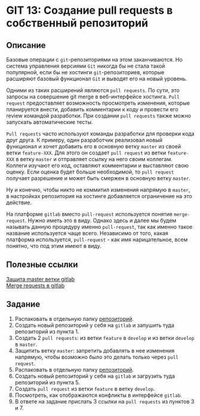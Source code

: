 # GIT 13: Создание pull requests в собственный репозиторий

## Описание

Базовые операции с `git`-репозиториями на этом заканчиваются. Но система управления версиями `Git` никогда бы не стала такой популярной, если бы не хостинги `git`-репозиториев, которые расширяют базовый функционал `Git` и выводят его на новый уровень.

Одними из таких расширений являются `pull requests`. По сути, это запросы на совершение git merge в веб-интерфейсе хостинга. `Pull request` предоставляет возможность просмотреть изменения, которые планируется внести, добавить комментарии к коду и провести его review командой разработки. При создании `pull requests` также можно запускать автоматические тесты.

`Pull requests` часто используют команды разработки для проверки кода друг друга. К примеру, один разработчик реализовал новый функционал и хочет добавить его в основную ветку `master` из своей ветки `feature-XXX`. Для этого он создает `pull request` из ветки `feature-XXX` в ветку `master` и отправляет ссылку на него своим коллегам. Коллеги изучают его код, оставляют комментарии и выставляют свою оценку. Если оценка будет больше необходимой, то `pull request` получает разрешение и может быть смержен в основную ветку `master`.

Ну и конечно, чтобы никто не коммитил изменения напрямую в `master`, в настройках репозитория на хостинге добавляется ограничение на это действие.

На платформе `gitlab` вместо `pull-request` используется понятие `merge-request`. Нужно иметь это в виду. Однако здесь и далее мы будем называть данную процедуру именно `pull-request`, так как именно такое название используется чаще всего. Независимо от того, какая платформа используется, `pull-request` - как имя нарицательное, всем понятно, что под этим имеют в виду.

## Полезные ссылки

[Защита master ветки gitlab](/GIT13/Protected_Branches_GitLab.html)  
[Merge requests в gitlab](/GIT13/How_create_merge_request_GitLab.html)

## Задание

1. Распаковать в отдельную папку [репозиторий](/GIT9/git-rebase.zip).
1. Создать новый репозиторий у себя на `gitlab` и запушить туда репозиторий из пункта 1.
1. Создать 2 `pull requests`: из ветки `feature` в `develop` и из ветки `develop` в `master`.
1. Защитить ветку `master`: запретить добавлять в нее изменения напрямую, чтобы возможно было это делать только через `pull request`.
1. Распаковать в отдельную папку [репозиторий](/GIT8/git-merge.zip).
1. Создать новый репозиторий у себя на `gitlab` и загрузить туда репозиторий из пункта 5.
1. Создать `pull request` из ветки `feature` в ветку `develop`.
1. Посмотреть, как отображаются конфликты в интерфейсе `gitlab`.
1. В ответе на задание прислать 3 ссылки на `pull requests` из пунктов 3 и 7.
